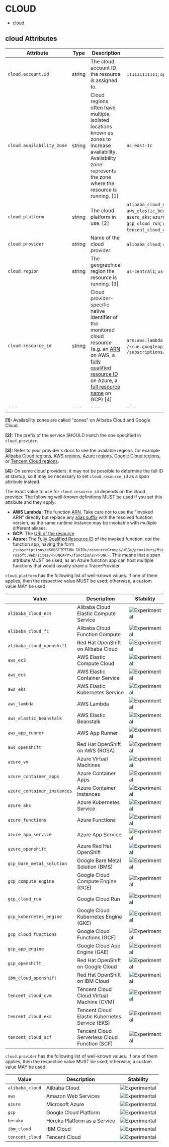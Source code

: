 
<!--- Hugo front matter used to generate the website version of this page:
--->

# CLOUD

- [cloud](#cloud)


## cloud Attributes

| Attribute  | Type | Description  | Examples  | Stability |
|---|---|---|---|---|
| `cloud.account.id` | string | The cloud account ID the resource is assigned to.  |`111111111111`; `opentelemetry` | ![Experimental](https://img.shields.io/badge/-experimental-blue) |
| `cloud.availability_zone` | string | Cloud regions often have multiple, isolated locations known as zones to increase availability. Availability zone represents the zone where the resource is running. [1] |`us-east-1c` | ![Experimental](https://img.shields.io/badge/-experimental-blue) |
| `cloud.platform` | string | The cloud platform in use. [2] |`alibaba_cloud_ecs`; `alibaba_cloud_fc`; `alibaba_cloud_openshift`; `aws_ec2`; `aws_ecs`; `aws_eks`; `aws_lambda`; `aws_elastic_beanstalk`; `aws_app_runner`; `aws_openshift`; `azure_vm`; `azure_container_apps`; `azure_container_instances`; `azure_aks`; `azure_functions`; `azure_app_service`; `azure_openshift`; `gcp_bare_metal_solution`; `gcp_compute_engine`; `gcp_cloud_run`; `gcp_kubernetes_engine`; `gcp_cloud_functions`; `gcp_app_engine`; `gcp_openshift`; `ibm_cloud_openshift`; `tencent_cloud_cvm`; `tencent_cloud_eks`; `tencent_cloud_scf` | ![Experimental](https://img.shields.io/badge/-experimental-blue) |
| `cloud.provider` | string | Name of the cloud provider.  |`alibaba_cloud`; `aws`; `azure`; `gcp`; `heroku`; `ibm_cloud`; `tencent_cloud` | ![Experimental](https://img.shields.io/badge/-experimental-blue) |
| `cloud.region` | string | The geographical region the resource is running. [3] |`us-central1`; `us-east-1` | ![Experimental](https://img.shields.io/badge/-experimental-blue) |
| `cloud.resource_id` | string | Cloud provider-specific native identifier of the monitored cloud resource (e.g. an [ARN](https://docs.aws.amazon.com/general/latest/gr/aws-arns-and-namespaces.html) on AWS, a [fully qualified resource ID](https://learn.microsoft.com/rest/api/resources/resources/get-by-id) on Azure, a [full resource name](https://cloud.google.com/apis/design/resource_names#full_resource_name) on GCP) [4] |`arn:aws:lambda:REGION:ACCOUNT_ID:function:my-function`; `//run.googleapis.com/projects/PROJECT_ID/locations/LOCATION_ID/services/SERVICE_ID`; `/subscriptions/<SUBSCIPTION_GUID>/resourceGroups/<RG>/providers/Microsoft.Web/sites/<FUNCAPP>/functions/<FUNC>` | ![Experimental](https://img.shields.io/badge/-experimental-blue) |
|---|---|---|---|---|

**[1]:** Availability zones are called "zones" on Alibaba Cloud and Google Cloud.

**[2]:** The prefix of the service SHOULD match the one specified in `cloud.provider`.

**[3]:** Refer to your provider's docs to see the available regions, for example [Alibaba Cloud regions](https://www.alibabacloud.com/help/doc-detail/40654.htm), [AWS regions](https://aws.amazon.com/about-aws/global-infrastructure/regions_az/), [Azure regions](https://azure.microsoft.com/global-infrastructure/geographies/), [Google Cloud regions](https://cloud.google.com/about/locations), or [Tencent Cloud regions](https://www.tencentcloud.com/document/product/213/6091).

**[4]:** On some cloud providers, it may not be possible to determine the full ID at startup,
so it may be necessary to set `cloud.resource_id` as a span attribute instead.

The exact value to use for `cloud.resource_id` depends on the cloud provider.
The following well-known definitions MUST be used if you set this attribute and they apply:

* **AWS Lambda:** The function [ARN](https://docs.aws.amazon.com/general/latest/gr/aws-arns-and-namespaces.html).
  Take care not to use the "invoked ARN" directly but replace any
  [alias suffix](https://docs.aws.amazon.com/lambda/latest/dg/configuration-aliases.html)
  with the resolved function version, as the same runtime instance may be invokable with
  multiple different aliases.
* **GCP:** The [URI of the resource](https://cloud.google.com/iam/docs/full-resource-names)
* **Azure:** The [Fully Qualified Resource ID](https://docs.microsoft.com/rest/api/resources/resources/get-by-id) of the invoked function,
  *not* the function app, having the form
  `/subscriptions/<SUBSCIPTION_GUID>/resourceGroups/<RG>/providers/Microsoft.Web/sites/<FUNCAPP>/functions/<FUNC>`.
  This means that a span attribute MUST be used, as an Azure function app can host multiple functions that would usually share
  a TracerProvider.


`cloud.platform` has the following list of well-known values. If one of them applies, then the respective value MUST be used; otherwise, a custom value MAY be used.

| Value  | Description | Stability |
|---|---|---|
| `alibaba_cloud_ecs` | Alibaba Cloud Elastic Compute Service |  ![Experimental](https://img.shields.io/badge/-experimental-blue) |
| `alibaba_cloud_fc` | Alibaba Cloud Function Compute |  ![Experimental](https://img.shields.io/badge/-experimental-blue) |
| `alibaba_cloud_openshift` | Red Hat OpenShift on Alibaba Cloud |  ![Experimental](https://img.shields.io/badge/-experimental-blue) |
| `aws_ec2` | AWS Elastic Compute Cloud |  ![Experimental](https://img.shields.io/badge/-experimental-blue) |
| `aws_ecs` | AWS Elastic Container Service |  ![Experimental](https://img.shields.io/badge/-experimental-blue) |
| `aws_eks` | AWS Elastic Kubernetes Service |  ![Experimental](https://img.shields.io/badge/-experimental-blue) |
| `aws_lambda` | AWS Lambda |  ![Experimental](https://img.shields.io/badge/-experimental-blue) |
| `aws_elastic_beanstalk` | AWS Elastic Beanstalk |  ![Experimental](https://img.shields.io/badge/-experimental-blue) |
| `aws_app_runner` | AWS App Runner |  ![Experimental](https://img.shields.io/badge/-experimental-blue) |
| `aws_openshift` | Red Hat OpenShift on AWS (ROSA) |  ![Experimental](https://img.shields.io/badge/-experimental-blue) |
| `azure_vm` | Azure Virtual Machines |  ![Experimental](https://img.shields.io/badge/-experimental-blue) |
| `azure_container_apps` | Azure Container Apps |  ![Experimental](https://img.shields.io/badge/-experimental-blue) |
| `azure_container_instances` | Azure Container Instances |  ![Experimental](https://img.shields.io/badge/-experimental-blue) |
| `azure_aks` | Azure Kubernetes Service |  ![Experimental](https://img.shields.io/badge/-experimental-blue) |
| `azure_functions` | Azure Functions |  ![Experimental](https://img.shields.io/badge/-experimental-blue) |
| `azure_app_service` | Azure App Service |  ![Experimental](https://img.shields.io/badge/-experimental-blue) |
| `azure_openshift` | Azure Red Hat OpenShift |  ![Experimental](https://img.shields.io/badge/-experimental-blue) |
| `gcp_bare_metal_solution` | Google Bare Metal Solution (BMS) |  ![Experimental](https://img.shields.io/badge/-experimental-blue) |
| `gcp_compute_engine` | Google Cloud Compute Engine (GCE) |  ![Experimental](https://img.shields.io/badge/-experimental-blue) |
| `gcp_cloud_run` | Google Cloud Run |  ![Experimental](https://img.shields.io/badge/-experimental-blue) |
| `gcp_kubernetes_engine` | Google Cloud Kubernetes Engine (GKE) |  ![Experimental](https://img.shields.io/badge/-experimental-blue) |
| `gcp_cloud_functions` | Google Cloud Functions (GCF) |  ![Experimental](https://img.shields.io/badge/-experimental-blue) |
| `gcp_app_engine` | Google Cloud App Engine (GAE) |  ![Experimental](https://img.shields.io/badge/-experimental-blue) |
| `gcp_openshift` | Red Hat OpenShift on Google Cloud |  ![Experimental](https://img.shields.io/badge/-experimental-blue) |
| `ibm_cloud_openshift` | Red Hat OpenShift on IBM Cloud |  ![Experimental](https://img.shields.io/badge/-experimental-blue) |
| `tencent_cloud_cvm` | Tencent Cloud Cloud Virtual Machine (CVM) |  ![Experimental](https://img.shields.io/badge/-experimental-blue) |
| `tencent_cloud_eks` | Tencent Cloud Elastic Kubernetes Service (EKS) |  ![Experimental](https://img.shields.io/badge/-experimental-blue) |
| `tencent_cloud_scf` | Tencent Cloud Serverless Cloud Function (SCF) |  ![Experimental](https://img.shields.io/badge/-experimental-blue) |

`cloud.provider` has the following list of well-known values. If one of them applies, then the respective value MUST be used; otherwise, a custom value MAY be used.

| Value  | Description | Stability |
|---|---|---|
| `alibaba_cloud` | Alibaba Cloud |  ![Experimental](https://img.shields.io/badge/-experimental-blue) |
| `aws` | Amazon Web Services |  ![Experimental](https://img.shields.io/badge/-experimental-blue) |
| `azure` | Microsoft Azure |  ![Experimental](https://img.shields.io/badge/-experimental-blue) |
| `gcp` | Google Cloud Platform |  ![Experimental](https://img.shields.io/badge/-experimental-blue) |
| `heroku` | Heroku Platform as a Service |  ![Experimental](https://img.shields.io/badge/-experimental-blue) |
| `ibm_cloud` | IBM Cloud |  ![Experimental](https://img.shields.io/badge/-experimental-blue) |
| `tencent_cloud` | Tencent Cloud |  ![Experimental](https://img.shields.io/badge/-experimental-blue) |

